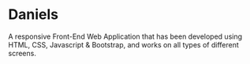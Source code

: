 # Daniels
A responsive Front-End Web Application that has been developed using HTML, CSS, Javascript & Bootstrap, and works on all types of different screens.

